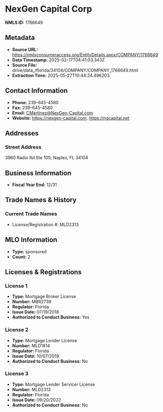# NexGen Capital Corp

**NMLS ID:** 1766649

## Metadata
- **Source URL:** https://nmlsconsumeraccess.org/EntityDetails.aspx/COMPANY/1766649
- **Data Timestamp:** 2025-02-17T04:41:03.343Z
- **Source File:** drive/data_/florida/34104/COMPANY/COMPANY_1766649.html
- **Extraction Time:** 2025-05-27T10:44:24.496203

## Contact Information
- **Phone:** 239-645-4580
- **Fax:** 239-645-4580
- **Email:** CMartinez@NexGen-Capital.com
- **Website:** https://nexgen-capital.com, https://ngcapital.net

## Addresses
### Street Address
3960 Radio Rd Ste 105; Naples, FL 34104

## Business Information
- **Fiscal Year End:** 12/31

## Trade Names & History
### Current Trade Names
- License/Registration #: MLD2313

## MLO Information
- **Type:** sponsored
- **Count:** 2

## Licenses & Registrations

### License 1
- **Type:** Mortgage Broker License
- **Number:** MBR2738
- **Regulator:** Florida
- **Issue Date:** 07/19/2018
- **Authorized to Conduct Business:** Yes

### License 2
- **Type:** Mortgage Lender License
- **Number:** MLD1814
- **Regulator:** Florida
- **Issue Date:** 10/07/2019
- **Authorized to Conduct Business:** No

### License 3
- **Type:** Mortgage Lender Servicer License
- **Number:** MLD2313
- **Regulator:** Florida
- **Issue Date:** 09/20/2022
- **Authorized to Conduct Business:** No
